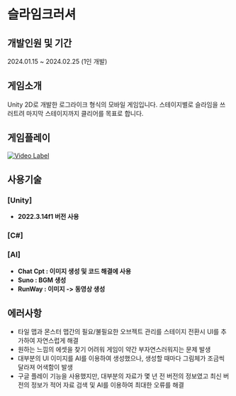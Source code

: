# 슬라임크러셔

## 개발인원 및 기간
2024.01.15 ~ 2024.02.25 (1인 개발)

## 게임소개
Unity 2D로 개발한 로그라이크 형식의 모바일 게임입니다.
스테이지별로 슬라임을 쓰러트려 마지막 스테이지까지 클리어를 목표로 합니다.

## 게임플레이
[![Video Label](https://youtu.be/Th2O0DXzgVo/0.jpg)](https://youtu.be/Th2O0DXzgVo)  
## 사용기술
### [Unity]
* **2022.3.14f1 버전 사용**
### [C#]
### [AI]
* **Chat Cpt : 이미지 생성 및 코드 해결에 사용**
* **Suno : BGM 생성**
* **RunWay : 이미지 -> 동영상 생성**

## 에러사항
* 타일 맵과 몬스터 맵간의 필요/불필요한 오브젝트 관리를 스테이지 전환시 UI를 추가하여 자연스럽게 해결
* 원하는 느낌의 에셋을 찾기 어려워 게임이 약간 부자연스러워지는 문제 발생
* 대부분의 UI 이미지를 AI를 이용하여 생성했으나, 생성할 때마다 그림체가 조금씩 달라져 어색함이 발생
* 구글 플레이 기능을 사용했지만, 대부분의 자료가 몇 년 전 버전의 정보였고 최신 버전의 정보가 적어 자료 검색 및 AI를 이용하여 최대한 오류를 해결

